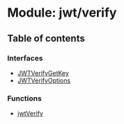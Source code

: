 # Module: jwt/verify

## Table of contents

### Interfaces

- [JWTVerifyGetKey](../interfaces/jwt_verify.JWTVerifyGetKey.md)
- [JWTVerifyOptions](../interfaces/jwt_verify.JWTVerifyOptions.md)

### Functions

- [jwtVerify](../functions/jwt_verify.jwtVerify.md)

